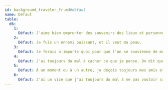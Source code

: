 ```yaml
---
id: background_traveler_fr.md#défaut
name: Défaut
table:
  d6:
    1:
      Défaut: J'aime bien emprunter des souvenirs des lieux et personnes que je visite.
    2:
      Défaut: Je fuis un ennemi puissant, et il veut ma peau.
    3:
      Défaut: Je ferais n'importe quoi pour que l'on se souvienne de moi.
    4:
      Défaut: J'ai toujours du mal à cacher ce que je pense. On dit que je parle trop.
    5:
      Défaut: À un moment ou à un autre, je déçois toujours mes amis et mes alliés.
    6:
      Défaut: J'ai un vice que j'ai toujours du mal à ne pas vouloir satisfaire, qu'il s'agisse des plaisirs de la chair, de l'alcool ou du jeu.
---
```


